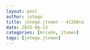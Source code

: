 ```yaml
---
layout: post
author: jotego
title: jotego.jtxmen - 41268ce
date: 2025-06-13
categories: [Arcade, jtxmen]
tags: [jotego.jtxmen]
---
```


